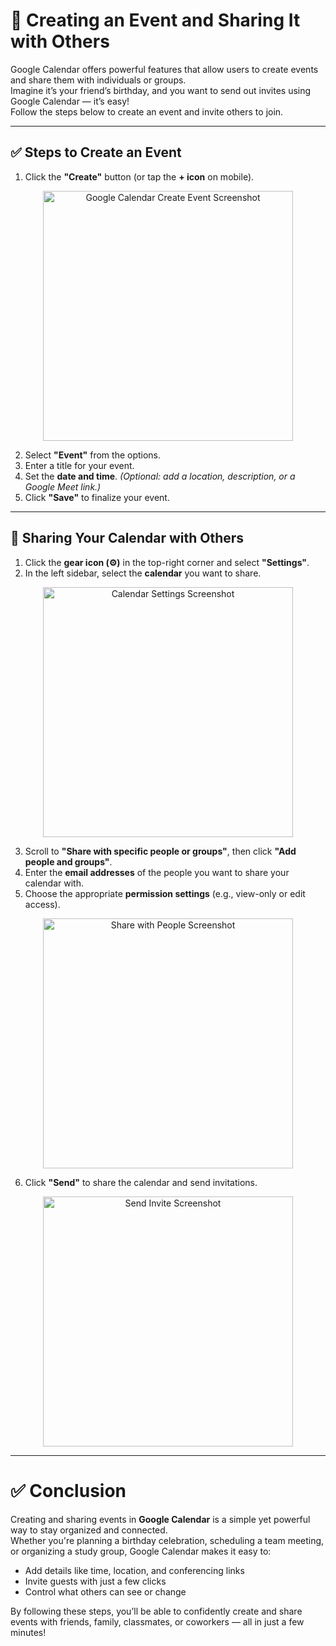# 📆 Creating an Event and Sharing It with Others

Google Calendar offers powerful features that allow users to create events and share them with individuals or groups.  
Imagine it’s your friend’s birthday, and you want to send out invites using Google Calendar — it’s easy!  
Follow the steps below to create an event and invite others to join.

---

## ✅ Steps to Create an Event

1. Click the **"Create"** button (or tap the **+ icon** on mobile).

<p align="center">
  <img src="/IMAGES/Screenshot 2025-03-27 at 8.58.07 AM.png" alt="Google Calendar Create Event Screenshot" title="Create an Event" width="400">
</p>

2. Select **"Event"** from the options.  
3. Enter a title for your event.  
4. Set the **date and time**. *(Optional: add a location, description, or a Google Meet link.)*  
5. Click **"Save"** to finalize your event.

---

## 🤝 Sharing Your Calendar with Others

1. Click the **gear icon (⚙️)** in the top-right corner and select **"Settings"**.  
2. In the left sidebar, select the **calendar** you want to share.

<p align="center">
  <img src="/IMAGES/Screenshot 2025-03-27 at 9.14.24 AM.png" alt="Calendar Settings Screenshot" title="Share an Event" width="400">
</p>

3. Scroll to **"Share with specific people or groups"**, then click **"Add people and groups"**.  
4. Enter the **email addresses** of the people you want to share your calendar with.  
5. Choose the appropriate **permission settings** (e.g., view-only or edit access).

<p align="center">
  <img src="/IMAGES/Screenshot 2025-03-27 at 9.52.33 AM.png" alt="Share with People Screenshot" title="Add an email address" width="400">
</p>

6. Click **"Send"** to share the calendar and send invitations.

<p align="center">
  <img src="/IMAGES/Screenshot 2025-03-27 at 9.55.39 AM.png" alt="Send Invite Screenshot" title="Finished" width="400">
</p>

---

# ✅ Conclusion  

Creating and sharing events in **Google Calendar** is a simple yet powerful way to stay organized and connected.  
Whether you're planning a birthday celebration, scheduling a team meeting, or organizing a study group, Google Calendar makes it easy to:

- Add details like time, location, and conferencing links  
- Invite guests with just a few clicks  
- Control what others can see or change

By following these steps, you’ll be able to confidently create and share events with friends, family, classmates, or coworkers — all in just a few minutes!

